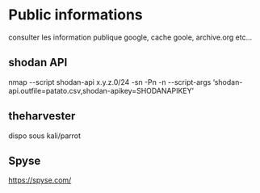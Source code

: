 # Public informations

consulter les information publique
google, cache goole, archive.org etc...

## shodan API
nmap --script shodan-api x.y.z.0/24 -sn -Pn -n --script-args ‘shodan-api.outfile=patato.csv,shodan-apikey=SHODANAPIKEY’

## theharvester

dispo sous kali/parrot

## Spyse
https://spyse.com/
